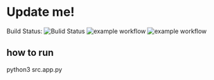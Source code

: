 # Update me!
Build Status: ![Bulid Status](https://github.com/de-man-3/team-4-project/actions/workflows/Tests/badge.svg)
![example workflow](https://github.com/de-man-3/team-4-project/actions/workflows/tests.yaml/badge.svg)
![example workflow](https://github.com/de-man-3/team-4-project/actions/workflows/update-team-4-cf.yaml/badge.svg)

## how to run

python3 src.app.py
